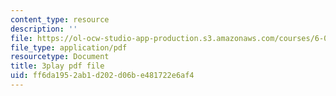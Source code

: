 ```yaml
---
content_type: resource
description: ''
file: https://ol-ocw-studio-app-production.s3.amazonaws.com/courses/6-004-computation-structures-spring-2017/ff6da1952ab1d202d06be481722e6af4_v-5w8ZDIa4w.pdf
file_type: application/pdf
resourcetype: Document
title: 3play pdf file
uid: ff6da195-2ab1-d202-d06b-e481722e6af4
---
```

